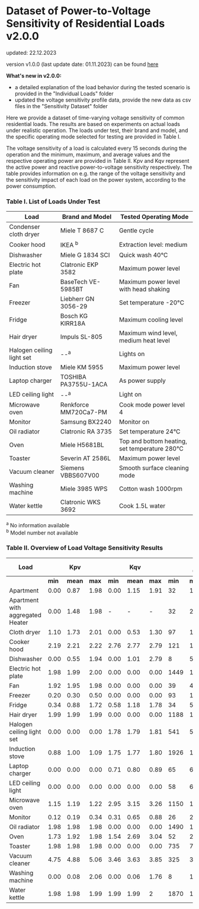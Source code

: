 # Dataset of Power-to-Voltage Sensitivity of Residential Loads v2.0.0
updated: 22.12.2023

version v1.0.0 (last update date: 01.11.2023) can be found [here](https://github.com/QiucenTao/Voltage-sensitivity-of-residential-loads/tree/branch-v1.0.0)

**What's new in v2.0.0:**
* a detailed explanation of the load behavior during the tested scenario is provided in the "Individual Loads" folder   
* updated the voltage sensitivity profile data, provide the new data as csv files in the "Sensitivity Dataset" folder

Here we provide a dataset of time-varying voltage sensitivity of common residential loads. The results are based on experiments on actual loads under realistic operation. The loads under test, their brand and model, and the specific operating mode selected for testing are provided in Table I. 

The voltage sensitivity of a load is calculated every 15 seconds during the operation and the minimum, maximum, and average values and the respective operating power are provided in Table II. Kpv and Kqv represent the active power and reactive power-to-voltage sensitivity respectively. The table provides information on e.g. the range of the voltage sensitivity and the sensitivity impact of each load on the power system, according to the power consumption.



### Table I. List of Loads Under Test
| Load                   | Brand and Model       | Tested Operating Mode                                | 
|------------------------|------------------------|------------------------------------------------------|
| Condenser cloth dryer  | Miele T 8687 C         | Gentle cycle                                         |
| Cooker hood            | IKEA <sup>b</sup>      | Extraction level: medium                             |
| Dishwasher             | Miele G 1834 SCI       | Quick wash 40°C                                      |
| Electric hot plate     | Clatronic EKP 3582     | Maximum power level                                  |
| Fan                    | BaseTech VE-5985BT     | Maximum power level with head shaking                |
| Freezer                | Liebherr GN 3056-29    | Set temperature -20°C                                |
| Fridge                 | Bosch KG KIRR18A       | Maximum cooling level                                |
| Hair dryer             | Impuls SL-805          | Maximum wind level, medium heat level                |
| Halogen ceiling light set | --<sup>a</sup>      | Lights on                                            |
| Induction stove        | Miele KM 5955          | Maximum power level                                  |
| Laptop charger         | TOSHIBA PA3755U-1ACA   | As power supply                                      |
| LED ceiling light      | --<sup>a</sup>         | Light on                                             |
| Microwave oven         | Renkforce MM720Ca7-PM  | Cook mode power level 4                              |
| Monitor                | Samsung BX2240         | Monitor on                                           |
| Oil radiator           | Clatronic RA 3735      | Set temperature 24°C                                 |
| Oven                   | Miele H5681BL          | Top and bottom heating, set temperature 280°C        |
| Toaster                | Severin AT 2586L       | Maximum power level                                  |
| Vacuum cleaner         | Siemens VBBS607V00     | Smooth surface cleaning mode                         |
| Washing machine        | Miele 3985 WPS         | Cotton wash 1000rpm                                  |
| Water kettle           | Clatronic WKS 3692     | Cook 1.5L water                                      |



<sup>a</sup> No information available  
<sup>b</sup> Model number not available

### Table II. Overview of Load Voltage Sensitivity Results
|  Load                      |          |    Kpv    |           |          |    Kqv    |           |           |   P0 (W)   |           |           |   Q0 (var)  |           |  Data Length |
|----------------------------|----------|-----------|-----------|----------|-----------|-----------|-----------|------------|-----------|-----------|-------------|-----------|--------------|
|                            | **min**  | **mean**  | **max**   | **min**  | **mean**  |  **max**  | **min**   | **mean**   | **max**   | **min**   |   **mean**  |  **max**  |              |
| Apartment                  |  0.00    | 0.87      | 1.98      |  0.00    | 1.15      | 1.91      |    32     |    1399    |  5876     |    265    |     386     |    716    |   5 hour     |
| Apartment with aggregated Heater|  0.00   | 1.48    | 1.98     |  -       |    -      |    -     |    32     |    2618    |  7368     |     -     |     -       |     -     |   5 hour     |
| Cloth dryer                |  1.10    | 1.73      | 2.01      |  0.00    | 0.53      | 1.30      |    97     |    1268    |  2777     |     25    |     56      |     76    |    6960 s    |
| Cooker hood                |  2.19    | 2.21      | 2.22      |  2.76    | 2.77      | 2.79      |    121    |    122     |  123      |     90    |     92      |     93    |    750 s     |
| Dishwasher                 |  0.00    | 0.55      | 1.94      |  0.00    | 1.01      | 2.79      |    8      |    557     |  2025     |     18    |     79      |     114   |    2340 s    |
| Electric hot plate         |  1.98    | 1.99      | 2.00      |  0.00    | 0.00      | 0.00      |    1449   |    1461    |  1470     |     12    |     12      |     13    |    765 s     |
| Fan                        |  1.92    | 1.95      | 1.98      |  0.00    | 0.00      | 0.00      |    39     |    40      |  42       |     2     |     2       |     3     |    780 s     |
| Freezer                    |  0.20    | 0.30      | 0.50      |  0.00    | 0.00      | 0.00      |    93     |    138     |  160      |     18    |     22      |     26    |    3780 s    |
| Fridge                     |  0.34    | 0.88      | 1.72      |  0.58    | 1.18      | 1.78      |    34     |    53      |  65       |     51    |     69      |     82    |    4395 s    |
| Hair dryer                 |  1.99    | 1.99      | 1.99      |  0.00    | 0.00      | 0.00      |    1188   |    1191    |  1194     |     15    |     15      |     16    |    165 s     |
| Halogen ceiling light set  |  0.00    | 0.00      | 0.00      |  1.78    | 1.79      | 1.81      |    541    |    548     |  553      |     112   |     113     |     114   |    300 s     |
| Induction stove            |  0.88    | 1.00      | 1.09      |  1.75    | 1.77      | 1.80      |    1926   |    1942    |  1964     |     274   |     285     |     290   |    600 s     |
| Laptop charger             |  0.00    | 0.00      | 0.00      |  0.71    | 0.80      | 0.89      |    65     |    66      |  67       |     30    |     31      |     31    |    585 s     |
| LED ceiling light          |  0.00    | 0.00      | 0.00      |  0.00    | 0.00      | 0.00      |    58     |    61      |  65       |     13    |     13      |     13    |    855 s     |
| Microwave oven             |  1.15    | 1.19      | 1.22      |  2.95    | 3.15      | 3.26      |    1150   |    1168    |  1186     |     454   |     478     |     502   |    135 s     |
| Monitor                    |  0.12    | 0.19      | 0.34      |  0.31    | 0.65      | 0.88      |    26     |    27      |  28       |     52    |     55      |     57    |    1050 s    |
| Oil radiator               |  1.98    | 1.98      | 1.98      |  0.00    | 0.00      | 0.00      |    1490   |    1494    |  1499     |     11    |     12      |     12    |    2085 s    |
| Oven                       |  1.73    | 1.92      | 1.98      |  1.54    | 2.69      | 3.04      |    52     |    2128    |  3621     |     22    |     40      |     55    |    720 s     |
| Toaster                    |  1.98    | 1.98      | 1.98      |  0.00    | 0.00      | 0.00      |    735    |    736     |  738      |     9     |     9       |     10    |    75 s      |
| Vacuum cleaner             |  4.75    | 4.88      | 5.06      |  3.46    | 3.63      | 3.85      |    325    |    336     |  340      |     396   |     413     |     418   |    285 s     |
| Washing machine            |  0.00    | 0.08      | 2.06      |  0.00    | 0.06      | 1.76      |    8      |    181     |  2142     |     19    |     107     |     664   |    4305 s    |
| Water kettle               |  1.98    | 1.98      |  1.99    | 1.99      | 1.99      |    2      |    1870   |    1873    |  1879     |     133   |     134     |     135   |    255 s     |







